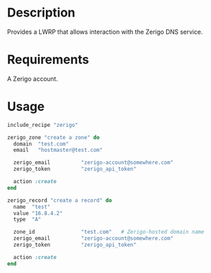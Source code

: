 Description
===========

Provides a LWRP that allows interaction with the Zerigo DNS service.

Requirements
============

A Zerigo account.

Usage
=====

```ruby
include_recipe "zerigo"

zerigo_zone "create a zone" do
  domain  "test.com"
  email   "hostmaster@test.com"

  zerigo_email          "zerigo-account@somewhere.com"
  zerigo_token          "zerigo_api_token"

  action :create
end

zerigo_record "create a record" do
  name  "test"
  value "16.8.4.2"
  type  "A"

  zone_id               "test.com"   # Zerigo-hosted domain name
  zerigo_email          "zerigo-account@somewhere.com"
  zerigo_token          "zerigo_api_token"

  action :create
end
```